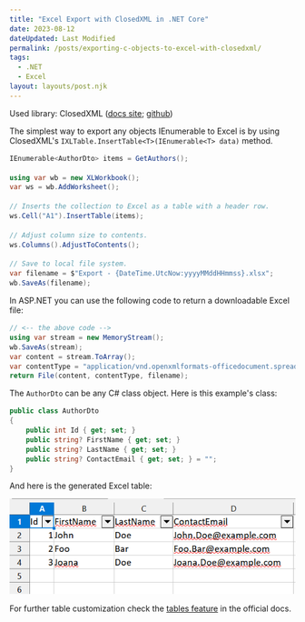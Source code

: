 ```yaml
---
title: "Excel Export with ClosedXML in .NET Core"
date: 2023-08-12
dateUpdated: Last Modified
permalink: /posts/exporting-c-objects-to-excel-with-closedxml/
tags:
  - .NET
  - Excel
layout: layouts/post.njk
---
```


Used library: ClosedXML ([docs site](https://docs.closedxml.io); [github](https://github.com/ClosedXML/ClosedXML))

The simplest way to export any objects IEnumerable to Excel is by using ClosedXML's `IXLTable.InsertTable<T>(IEnumerable<T> data)` method.

```cs
IEnumerable<AuthorDto> items = GetAuthors();

using var wb = new XLWorkbook();
var ws = wb.AddWorksheet();

// Inserts the collection to Excel as a table with a header row.
ws.Cell("A1").InsertTable(items);

// Adjust column size to contents.
ws.Columns().AdjustToContents();

// Save to local file system.
var filename = $"Export - {DateTime.UtcNow:yyyyMMddHHmmss}.xlsx";
wb.SaveAs(filename);
```

In ASP.NET you can use the following code to return a downloadable Excel file:

```cs
// <-- the above code -->
using var stream = new MemoryStream();
wb.SaveAs(stream);
var content = stream.ToArray();
var contentType = "application/vnd.openxmlformats-officedocument.spreadsheetml.sheet";
return File(content, contentType, filename);
```

The `AuthorDto` can be any C# class object. Here is this example's class:

```cs
public class AuthorDto
{
    public int Id { get; set; }
    public string? FirstName { get; set; }
    public string? LastName { get; set; }
    public string? ContactEmail { get; set; } = "";
}
```

And here is the generated Excel table:

![](/img/2023-08-12-exporting-to-excel-with-closedxml-in-dotnet/img01-excel-file-sample-table.png)

For further table customization check the [tables feature](https://docs.closedxml.io/en/latest/features/tables.html) in the official docs.
